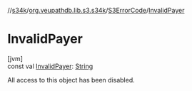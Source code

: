 //[s34k](../../../index.md)/[org.veupathdb.lib.s3.s34k](../index.md)/[S3ErrorCode](index.md)/[InvalidPayer](-invalid-payer.md)

# InvalidPayer

[jvm]\
const val [InvalidPayer](-invalid-payer.md): [String](https://kotlinlang.org/api/latest/jvm/stdlib/kotlin/-string/index.html)

All access to this object has been disabled.
